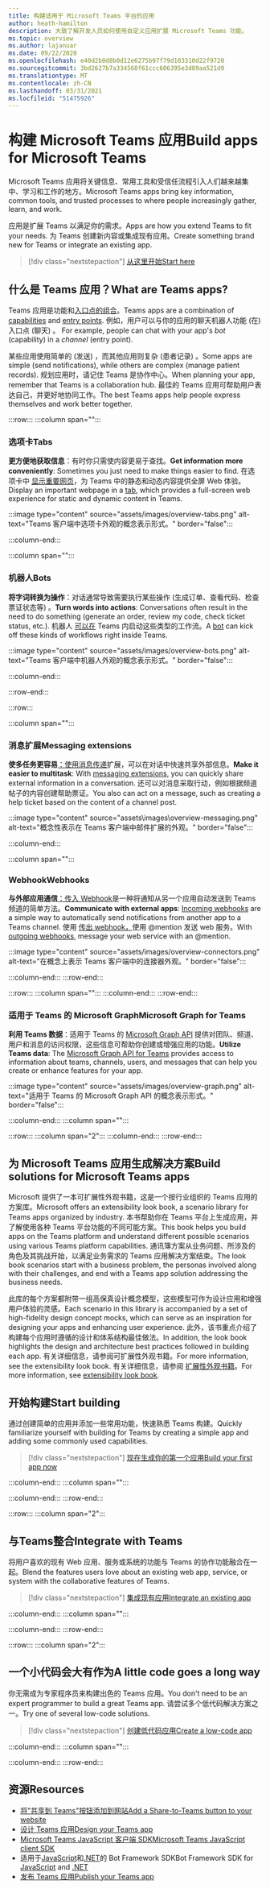```yaml
---
title: 构建适用于 Microsoft Teams 平台的应用
author: heath-hamilton
description: 大致了解开发人员如何使用自定义应用扩展 Microsoft Teams 功能。
ms.topic: overview
ms.author: lajanuar
ms.date: 09/22/2020
ms.openlocfilehash: e40d2b0d8b0d12e6275b97f79d103310d22f9720
ms.sourcegitcommit: 3bd2627b7a334568f61ccc606395e3d89aa521d9
ms.translationtype: MT
ms.contentlocale: zh-CN
ms.lasthandoff: 03/31/2021
ms.locfileid: "51475926"
---
```

# <a name="build-apps-for-microsoft-teams"></a><span data-ttu-id="41f66-103">构建 Microsoft Teams 应用</span><span class="sxs-lookup"><span data-stu-id="41f66-103">Build apps for Microsoft Teams</span></span>

<span data-ttu-id="41f66-104">Microsoft Teams 应用将关键信息、常用工具和受信任流程引入人们越来越集中、学习和工作的地方。</span><span class="sxs-lookup"><span data-stu-id="41f66-104">Microsoft Teams apps bring key information, common tools, and trusted processes to where people increasingly gather, learn, and work.</span></span>

<span data-ttu-id="41f66-105">应用是扩展 Teams 以满足你的需求。</span><span class="sxs-lookup"><span data-stu-id="41f66-105">Apps are how you extend Teams to fit your needs.</span></span> <span data-ttu-id="41f66-106">为 Teams 创建新内容或集成现有应用。</span><span class="sxs-lookup"><span data-stu-id="41f66-106">Create something brand new for Teams or integrate an existing app.</span></span>

> [!div class="nextstepaction"]
> [<span data-ttu-id="41f66-107">从这里开始</span><span class="sxs-lookup"><span data-stu-id="41f66-107">Start here</span></span>](build-your-first-app/build-first-app-overview.md)

## <a name="what-are-teams-apps"></a><span data-ttu-id="41f66-108">什么是 Teams 应用？</span><span class="sxs-lookup"><span data-stu-id="41f66-108">What are Teams apps?</span></span>

<span data-ttu-id="41f66-109">Teams 应用是功能和[入口点](concepts/capabilities-overview.md)[的组合](concepts/extensibility-points.md)。</span><span class="sxs-lookup"><span data-stu-id="41f66-109">Teams apps are a combination of [capabilities](concepts/capabilities-overview.md) and [entry points](concepts/extensibility-points.md).</span></span> <span data-ttu-id="41f66-110">例如，用户可以与你的应用的聊天机器人功能 (在) 入口点 (聊天) 。 </span><span class="sxs-lookup"><span data-stu-id="41f66-110">For example, people can chat with your app's *bot* (capability) in a *channel* (entry point).</span></span>

<span data-ttu-id="41f66-111">某些应用使用简单的 (发送) ，而其他应用则复杂 (患者记录) 。</span><span class="sxs-lookup"><span data-stu-id="41f66-111">Some apps are simple (send notifications), while others are complex (manage patient records).</span></span> <span data-ttu-id="41f66-112">规划应用时，请记住 Teams 是协作中心。</span><span class="sxs-lookup"><span data-stu-id="41f66-112">When planning your app, remember that Teams is a collaboration hub.</span></span> <span data-ttu-id="41f66-113">最佳的 Teams 应用可帮助用户表达自己，并更好地协同工作。</span><span class="sxs-lookup"><span data-stu-id="41f66-113">The best Teams apps help people express themselves and work better together.</span></span>

:::row:::
   :::column span="":::

### <a name="tabs"></a><span data-ttu-id="41f66-114">选项卡</span><span class="sxs-lookup"><span data-stu-id="41f66-114">Tabs</span></span>

<span data-ttu-id="41f66-115">**更方便地获取信息**：有时你只需使内容更易于查找。</span><span class="sxs-lookup"><span data-stu-id="41f66-115">**Get information more conveniently**: Sometimes you just need to make things easier to find.</span></span> <span data-ttu-id="41f66-116">在选项卡中 [显示重要网页](tabs/what-are-tabs.md)，为 Teams 中的静态和动态内容提供全屏 Web 体验。</span><span class="sxs-lookup"><span data-stu-id="41f66-116">Display an important webpage in a [tab](tabs/what-are-tabs.md), which provides a full-screen web experience for static and dynamic content in Teams.</span></span>

:::image type="content" source="assets/images/overview-tabs.png" alt-text="Teams 客户端中选项卡外观的概念表示形式。" border="false":::

   :::column-end:::

   :::column span="":::

### <a name="bots"></a><span data-ttu-id="41f66-118">机器人</span><span class="sxs-lookup"><span data-stu-id="41f66-118">Bots</span></span>

<span data-ttu-id="41f66-119">**将字词转换为操作**：对话通常导致需要执行某些操作 (生成订单、查看代码、检查票证状态等) 。</span><span class="sxs-lookup"><span data-stu-id="41f66-119">**Turn words into actions**: Conversations often result in the need to do something (generate an order, review my code, check ticket status, etc.).</span></span> <span data-ttu-id="41f66-120">机器人 [可以在](bots/what-are-bots.md) Teams 内启动这些类型的工作流。</span><span class="sxs-lookup"><span data-stu-id="41f66-120">A [bot](bots/what-are-bots.md) can kick off these kinds of workflows right inside Teams.</span></span>

:::image type="content" source="assets/images/overview-bots.png" alt-text="Teams 客户端中机器人外观的概念表示形式。" border="false":::

   :::column-end:::

:::row-end:::

:::row:::

   :::column span="":::

### <a name="messaging-extensions"></a><span data-ttu-id="41f66-122">消息扩展</span><span class="sxs-lookup"><span data-stu-id="41f66-122">Messaging extensions</span></span>

<span data-ttu-id="41f66-123">**使多任务更容易**[：使用消息传递](messaging-extensions/what-are-messaging-extensions.md)扩展，可以在对话中快速共享外部信息。</span><span class="sxs-lookup"><span data-stu-id="41f66-123">**Make it easier to multitask**: With [messaging extensions](messaging-extensions/what-are-messaging-extensions.md), you can quickly share external information in a conversation.</span></span> <span data-ttu-id="41f66-124">还可以对消息采取行动，例如根据频道帖子的内容创建帮助票证。</span><span class="sxs-lookup"><span data-stu-id="41f66-124">You also can act on a message, such as creating a help ticket based on the content of a channel post.</span></span>

:::image type="content" source="assets\images\overview-messaging.png" alt-text="概念性表示在 Teams 客户端中邮件扩展的外观。" border="false":::

   :::column-end:::

   :::column span="":::

### <a name="webhooks"></a><span data-ttu-id="41f66-126">Webhook</span><span class="sxs-lookup"><span data-stu-id="41f66-126">Webhooks</span></span>

<span data-ttu-id="41f66-127">**与外部应用通信**[：传入 Webhook](webhooks-and-connectors/what-are-webhooks-and-connectors.md#incoming-webhooks)是一种将通知从另一个应用自动发送到 Teams 频道的简单方法。</span><span class="sxs-lookup"><span data-stu-id="41f66-127">**Communicate with external apps**: [Incoming webhooks](webhooks-and-connectors/what-are-webhooks-and-connectors.md#incoming-webhooks) are a simple way to automatically send notifications from another app to a Teams channel.</span></span> <span data-ttu-id="41f66-128">使用 [传出 webhook，](webhooks-and-connectors/what-are-webhooks-and-connectors.md#outgoing-webhooks)使用 @mention 发送 web 服务。</span><span class="sxs-lookup"><span data-stu-id="41f66-128">With [outgoing webhooks](webhooks-and-connectors/what-are-webhooks-and-connectors.md#outgoing-webhooks), message your web service with an @mention.</span></span>

:::image type="content" source="assets/images/overview-connectors.png" alt-text="在概念上表示 Teams 客户端中的连接器外观。" border="false":::

   :::column-end:::
:::row-end:::

:::row:::
   :::column span="":::
   :::column-end:::
:::row-end:::

### <a name="microsoft-graph-for-teams"></a><span data-ttu-id="41f66-130">适用于 Teams 的 Microsoft Graph</span><span class="sxs-lookup"><span data-stu-id="41f66-130">Microsoft Graph for Teams</span></span>

<span data-ttu-id="41f66-131">**利用 Teams 数据**：适用于 Teams 的 [Microsoft Graph API](https://docs.microsoft.com/graph/teams-concept-overview) 提供对团队、频道、用户和消息的访问权限，这些信息可帮助你创建或增强应用的功能。</span><span class="sxs-lookup"><span data-stu-id="41f66-131">**Utilize Teams data**: The [Microsoft Graph API for Teams](https://docs.microsoft.com/graph/teams-concept-overview) provides access to information about teams, channels, users, and messages that can help you create or enhance features for your app.</span></span>

:::image type="content" source="assets/images/overview-graph.png" alt-text="适用于 Teams 的 Microsoft Graph API 的概念表示形式。" border="false":::

   :::column-end:::
   :::column span="":::

:::row:::
   :::column span="2":::
   :::column-end:::
:::row-end:::

## <a name="build-solutions-for-microsoft-teams-apps"></a><span data-ttu-id="41f66-133">为 Microsoft Teams 应用生成解决方案</span><span class="sxs-lookup"><span data-stu-id="41f66-133">Build solutions for Microsoft Teams apps</span></span>
 
<span data-ttu-id="41f66-134">Microsoft 提供了一本可扩展性外观书籍，这是一个按行业组织的 Teams 应用的方案库。</span><span class="sxs-lookup"><span data-stu-id="41f66-134">Microsoft offers an extensibility look book, a scenario library for Teams apps organized by industry.</span></span> <span data-ttu-id="41f66-135">本书帮助你在 Teams 平台上生成应用，并了解使用各种 Teams 平台功能的不同可能方案。</span><span class="sxs-lookup"><span data-stu-id="41f66-135">This book helps you build apps on the Teams platform and understand different possible scenarios using various Teams platform capabilities.</span></span> <span data-ttu-id="41f66-136">通讯簿方案从业务问题、所涉及的角色及其挑战开始，以满足业务需求的 Teams 应用解决方案结束。</span><span class="sxs-lookup"><span data-stu-id="41f66-136">The look book scenarios start with a business problem, the personas involved along with their challenges, and end with a Teams app solution addressing the business needs.</span></span>

<span data-ttu-id="41f66-137">此库的每个方案都附带一组高保真设计概念模型，这些模型可作为设计应用和增强用户体验的灵感。</span><span class="sxs-lookup"><span data-stu-id="41f66-137">Each scenario in this library is accompanied by a set of high-fidelity design concept mocks, which can serve as an inspiration for designing your apps and enhancing user experience.</span></span> <span data-ttu-id="41f66-138">此外，该书重点介绍了构建每个应用时遵循的设计和体系结构最佳做法。</span><span class="sxs-lookup"><span data-stu-id="41f66-138">In addition, the look book highlights the design and architecture best practices followed in building each app.</span></span> <span data-ttu-id="41f66-139">有关详细信息，请参阅可扩展性外观书籍。</span><span class="sxs-lookup"><span data-stu-id="41f66-139">For more information, see the extensibility look book.</span></span> <span data-ttu-id="41f66-140">有关详细信息，请参阅 [扩展性外观书籍](https://adoption.microsoft.com/extensibility-look-book/scenarios/)。</span><span class="sxs-lookup"><span data-stu-id="41f66-140">For more information, see [extensibility look book](https://adoption.microsoft.com/extensibility-look-book/scenarios/).</span></span> 

## <a name="start-building"></a><span data-ttu-id="41f66-141">开始构建</span><span class="sxs-lookup"><span data-stu-id="41f66-141">Start building</span></span>

<span data-ttu-id="41f66-142">通过创建简单的应用并添加一些常用功能，快速熟悉 Teams 构建。</span><span class="sxs-lookup"><span data-stu-id="41f66-142">Quickly familiarize yourself with building for Teams by creating a simple app and adding some commonly used capabilities.</span></span>

> [!div class="nextstepaction"]
> [<span data-ttu-id="41f66-143">现在生成你的第一个应用</span><span class="sxs-lookup"><span data-stu-id="41f66-143">Build your first app now</span></span>](build-your-first-app/build-first-app-overview.md)

   :::column-end:::
   :::column span="":::

   :::column-end:::
:::row-end:::

:::row:::
   :::column span="2":::

## <a name="integrate-with-teams"></a><span data-ttu-id="41f66-144">与Teams整合</span><span class="sxs-lookup"><span data-stu-id="41f66-144">Integrate with Teams</span></span>

<span data-ttu-id="41f66-145">将用户喜欢的现有 Web 应用、服务或系统的功能与 Teams 的协作功能融合在一起。</span><span class="sxs-lookup"><span data-stu-id="41f66-145">Blend the features users love about an existing web app, service, or system with the collaborative features of Teams.</span></span>

> [!div class="nextstepaction"]
> [<span data-ttu-id="41f66-146">集成现有应用</span><span class="sxs-lookup"><span data-stu-id="41f66-146">Integrate an existing app</span></span>](samples/integrating-web-apps.md)

   :::column-end:::
   :::column span="":::

   :::column-end:::
:::row-end:::

:::row:::
   :::column span="2":::

## <a name="a-little-code-goes-a-long-way"></a><span data-ttu-id="41f66-147">一个小代码会大有作为</span><span class="sxs-lookup"><span data-stu-id="41f66-147">A little code goes a long way</span></span>

<span data-ttu-id="41f66-148">你无需成为专家程序员来构建出色的 Teams 应用。</span><span class="sxs-lookup"><span data-stu-id="41f66-148">You don't need to be an expert programmer to build a great Teams app.</span></span> <span data-ttu-id="41f66-149">请尝试多个低代码解决方案之一。</span><span class="sxs-lookup"><span data-stu-id="41f66-149">Try one of several low-code solutions.</span></span>

> [!div class="nextstepaction"]
> [<span data-ttu-id="41f66-150">创建低代码应用</span><span class="sxs-lookup"><span data-stu-id="41f66-150">Create a low-code app</span></span>](samples/teams-low-code-solutions.md)

   :::column-end:::
   :::column span="":::

   :::column-end:::
:::row-end:::

## <a name="resources"></a><span data-ttu-id="41f66-151">资源</span><span class="sxs-lookup"><span data-stu-id="41f66-151">Resources</span></span>

* [<span data-ttu-id="41f66-152">将"共享到 Teams"按钮添加到网站</span><span class="sxs-lookup"><span data-stu-id="41f66-152">Add a Share-to-Teams button to your website</span></span>](concepts/build-and-test/share-to-teams.md)
* [<span data-ttu-id="41f66-153">设计 Teams 应用</span><span class="sxs-lookup"><span data-stu-id="41f66-153">Design your Teams app</span></span>](concepts/design/design-teams-app-overview.md)
* [<span data-ttu-id="41f66-154">Microsoft Teams JavaScript 客户端 SDK</span><span class="sxs-lookup"><span data-stu-id="41f66-154">Microsoft Teams JavaScript client SDK</span></span>](https://docs.microsoft.com/javascript/api/@microsoft/teams-js/?view=msteams-client-js-latest&preserve-view=true)
* <span data-ttu-id="41f66-155">适用于[JavaScript](https://github.com/Microsoft/botbuilder-js)和[.NET](https://github.com/Microsoft/botbuilder-dotnet/)的 Bot Framework SDK</span><span class="sxs-lookup"><span data-stu-id="41f66-155">Bot Framework SDK for [JavaScript](https://github.com/Microsoft/botbuilder-js) and [.NET](https://github.com/Microsoft/botbuilder-dotnet/)</span></span>
* [<span data-ttu-id="41f66-156">发布 Teams 应用</span><span class="sxs-lookup"><span data-stu-id="41f66-156">Publish your Teams app</span></span>](concepts/deploy-and-publish/overview.md)
